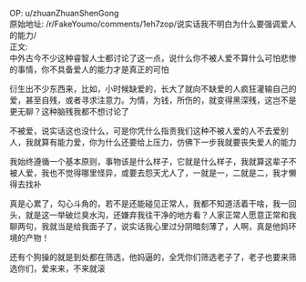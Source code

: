 
OP: u/zhuanZhuanShenGong  
原始地址: /r/FakeYoumo/comments/1eh7zop/说实话我不明白为什么要强调爱人的能力/  
正文:  
中外古今不少这种睿智人士都讨论了这一点，说什么你不被人爱不算什么可怕悲惨的事情，你不具备爱人的能力才是真正的可怕



衍生出不少东西来，比如，小时候缺爱的，长大了就向不缺爱的人疯狂灌输自己的爱，甚至自残，或者寻求注意力。为情，为钱，所伤的，就变得黑深残，这岂不是更无聊？这种脑残我都不想讨论了



不被爱，说实话这也没什么，可是你凭什么指责我们这种不被人爱的人不去爱别人，我就算有能力爱，你为什么还要给上压力，仿佛下一步我就要丧失爱人的能力 


我始终遵循一个基本原则，事物该是什么样子，它就是什么样子，我就算这辈子不被人爱，我也不觉得哪里怪异，或要去怨天尤人了，一就是一，二就是二，我才懒得去找补



真是心累了，勾心斗角的，若不是还能碰见正常人，我都不知道活着干啥，我一回头，就是这一举破烂臭水沟，还嫌弃我往干净的地方看？人家正常人愿意正常和我聊两句，我就当是给我面子了，说实话我心里过分阴暗刻薄了，人啊，真是他妈环境的产物！



还有个狗操的就是到处都在筛选，他妈逼的，全凭你们筛选老子了，老子也要来筛选你们，爱来来，不来就滚




